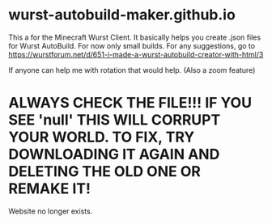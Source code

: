 # wurst-autobuild-maker.github.io

This a for the Minecraft Wurst Client. It basically helps you create .json files for Wurst AutoBuild. For now only small builds. For any suggestions, go to https://wurstforum.net/d/651-i-made-a-wurst-autobuild-creator-with-html/3

If anyone can help me with rotation that would help. (Also a zoom feature)

#   ALWAYS CHECK THE FILE!!! IF YOU SEE 'null' THIS WILL CORRUPT YOUR WORLD. TO FIX, TRY DOWNLOADING IT AGAIN AND DELETING THE OLD ONE OR REMAKE IT!
Website no longer exists.
